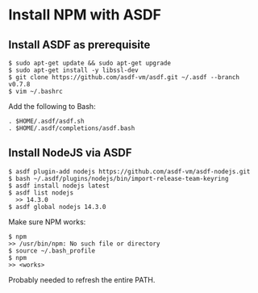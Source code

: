 # Install NPM with ASDF

## Install ASDF as prerequisite

```
$ sudo apt-get update && sudo apt-get upgrade
$ sudo apt-get install -y libssl-dev
$ git clone https://github.com/asdf-vm/asdf.git ~/.asdf --branch v0.7.8
$ vim ~/.bashrc
```
Add the following to Bash:

```
. $HOME/.asdf/asdf.sh
. $HOME/.asdf/completions/asdf.bash
```

## Install NodeJS via ASDF

```
$ asdf plugin-add nodejs https://github.com/asdf-vm/asdf-nodejs.git
$ bash ~/.asdf/plugins/nodejs/bin/import-release-team-keyring
$ asdf install nodejs latest
$ asdf list nodejs
  >> 14.3.0
$ asdf global nodejs 14.3.0
```

Make sure NPM works:

```
$ npm
>> /usr/bin/npm: No such file or directory
$ source ~/.bash_profile
$ npm
>> <works>
```

Probably needed to refresh the entire PATH.
